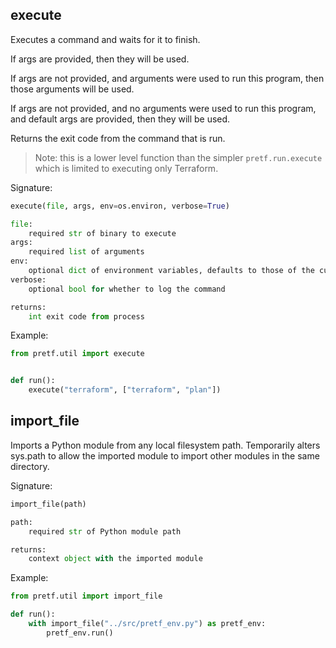## execute

Executes a command and waits for it to finish.

If args are provided, then they will be used.

If args are not provided, and arguments were used to run this program,
then those arguments will be used.

If args are not provided, and no arguments were used to run this program,
and default args are provided, then they will be used.

Returns the exit code from the command that is run.

> Note: this is a lower level function than the simpler `pretf.run.execute` which is limited to executing only Terraform.

Signature:

```python
execute(file, args, env=os.environ, verbose=True)

file:
    required str of binary to execute
args:
    required list of arguments
env:
    optional dict of environment variables, defaults to those of the current process
verbose:
    optional bool for whether to log the command

returns:
    int exit code from process
```

Example:

```python
from pretf.util import execute


def run():
    execute("terraform", ["terraform", "plan"])
```

## import_file

Imports a Python module from any local filesystem path. Temporarily alters sys.path to allow the imported module to import other modules in the same directory.

Signature:

```python
import_file(path)

path:
    required str of Python module path

returns:
    context object with the imported module
```

Example:

```python
from pretf.util import import_file

def run():
    with import_file("../src/pretf_env.py") as pretf_env:
        pretf_env.run()
```
